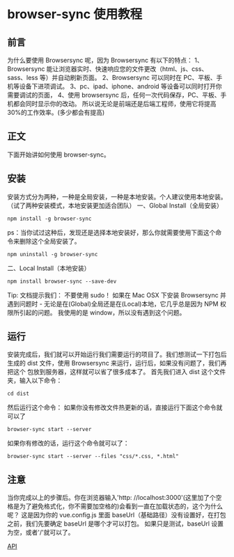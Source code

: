 # browser-sync 使用教程

## 前言

为什么要使用 Browsersync 呢，因为 Browsersync 有以下的特点：
1、Browsersync 能让浏览器实时、快速响应您的文件更改（html、js、css、sass、less 等）并自动刷新页面。
2、Browsersync 可以同时在 PC、平板、手机等设备下进项调试。
3、pc、ipad、iphone、android 等设备可以同时打开你需要调试的页面，
4、使用 browsersync 后，任何一次代码保存，PC、平板、手机都会同时显示你的改动。
所以说无论是前端还是后端工程师，使用它将提高 30%的工作效率。(多少都会有提高)

## 正文

下面开始讲如何使用 browser-sync。

## 安装

安装方式分为两种，一种是全局安装，一种是本地安装。个人建议使用本地安装。（试了两种安装模式，本地安装更加适合团队）
一、Global Install（全局安装）

```
npm install -g browser-sync
```

ps：当你试过这种后，发现还是选择本地安装好，那么你就需要使用下面这个命令来删除这个全局安装了。

```
npm uninstall -g browser-sync
```

二、Local Install（本地安装）

```
npm install browser-sync --save-dev
```

Tip:
文档提示我们：
不要使用 sudo！ 如果在 Mac OSX 下安装 Browsersync 并遇到问题时 - 无论是在(Global)全局还是在(Local)本地，它几乎总是因为 NPM 权限所引起的问题。
我使用的是 window，所以没有遇到这个问题。

## 运行

安装完成后，我们就可以开始运行我们需要运行的项目了。我们想测试一下打包后生成的 dist 文件，使用 Browsersync 来运行，运行后，如果没有问题了，我们再把这个
包放到服务器，这样就可以省了很多成本了。
首先我们进入 dist 这个文件夹，输入以下命令：

```
cd dist
```

然后运行这个命令：
如果你没有修改文件热更新的话，直接运行下面这个命令就可以了

```
browser-sync start --server
```

如果你有修改的话，运行这个命令就可以了：

```
browser-sync start --server --files "css/*.css, *.html"
```

## 注意

当你完成以上的步骤后。你在浏览器输入'http: //localhost:3000'(这里加了个空格是为了避免格式化，你不需要加空格的)会看到一直在加载状态的，这个为什么呢？
这是因为你的 vue.config.js 里面 baseUrl（基础路径）没有设置好，在打包之前，我们先要确定 baseUrl 是哪个才可以打包。
如果只是测试，baseUrl 设置为空，或者'/'就可以了。

[API](https://www.browsersync.cn/docs/api/)
